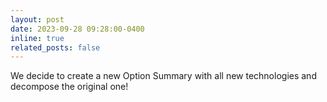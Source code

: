 ```yaml
---
layout: post
date: 2023-09-28 09:28:00-0400
inline: true
related_posts: false
---
```


We decide to create a new Option Summary with all new technologies and decompose the original one!
